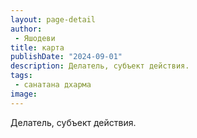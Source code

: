 ```yaml
---
layout: page-detail
author:
 - Яшодеви
title: карта
publishDate: "2024-09-01"
description: Делатель, субъект действия.
tags:
 - санатана дхарма
image: 
---
```


Делатель, субъект действия.

